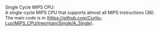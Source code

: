 Single Cycle MIPS CPU:  
A single-cycle MIPS CPU that supports almost all MIPS instructions (36).  
The main code is in (https://github.com/Curtis-Luo/MIPS_CPU/tree/main/Single/A_Single).

